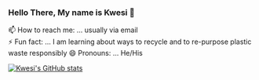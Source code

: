 ### Hello There, My name is Kwesi 👋
📫 How to reach me: ... usually via email <br>
⚡ Fun fact: ... I am learning about ways to recycle and to re-purpose plastic waste responsibly
😄 Pronouns: ... He/His

<!--
**kwesiamoa/kwesiamoa** is a ✨ _special_ ✨ repository because its `README.md` (this file) appears on your GitHub profile.

Here are some ideas to get you started:

- 🔭 I’m currently working on ...
- 🌱 I’m currently learning ...
- 👯 I’m looking to collaborate on ...
- 🤔 I’m looking for help with ...
- 💬 Ask me about ...
- 📫 How to reach me: ... usually via email
- 😄 Pronouns: ... He/His
- ⚡ Fun fact: ... I am learning about ways to recycle plastic waste responsibly
-->
[![Kwesi's GitHub stats](https://github-readme-stats.vercel.app/api?username=kwesiamoa)](https://github.com/kwesiamoa/github-readme-stats)
